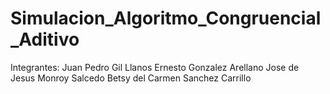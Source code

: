 # Simulacion_Algoritmo_Congruencial_Aditivo
Integrantes:
Juan Pedro Gil Llanos
Ernesto Gonzalez Arellano
Jose de Jesus Monroy Salcedo
Betsy del Carmen Sanchez Carrillo
